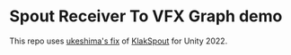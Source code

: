 Spout Receiver To VFX Graph demo
=========

This repo uses [ukeshima's fix](https://github.com/ukeyshima/KlakSpout/tree/fix/supportUnity2022) of [KlakSpout](https://github.com/keijiro/KlakSpout) for Unity 2022.